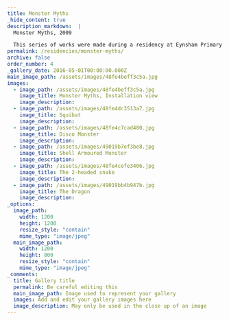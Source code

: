 ```yaml
---
title: Monster Myths
_hide_content: true
description_markdown:  |
  Monster Myths, 2009

  This series of works were made during a residency at Eynsham Primary School in Oxfordshire through the Oxfordshire Artweeks Educational Charity, **Kids@rt**. Children aged between 4-11 worked with the artist to create sculptures out of branches, twigs lying around as well as rope, string and driftwood specifically collected for the project. Mythical creatures such as a dragon, a 2 headed snake and 'Disco Monster' were constructed from these natural and recycled materials. Installed hanging from the trees these creatures form a permanent feature in this beautiful woodland
permalink: /residencies/monster-myths/
archive: false
order_number: 4
_gallery_date: 2016-05-01T00:00:00.000Z
main_image_path: /assets/images/48fe4beff3c5a.jpg
images:            
  - image_path: /assets/images/48fe4beff3c5a.jpg
    image_title: Monster Myths, Installation view
    image_description:   
  - image_path: /assets/images/48fe4dc3513a7.jpg
    image_title: Squibat
    image_description:
  - image_path: /assets/images/48fe4c7cad480.jpg
    image_title: Disco Monster
    image_description:
  - image_path: /assets/images/49019b7ef3be8.jpg
    image_title: Shell Armoured Monster
    image_description:  
  - image_path: /assets/images/48fe4cefe3406.jpg
    image_title: The 2-headed snake
    image_description:   
  - image_path: /assets/images/49019bb4b947b.jpg
    image_title: The Dragon
    image_description:         
_options:
  image_path:
    width: 1200
    height: 1200
    resize_style: "contain"
    mime_type: "image/jpeg"
  main_image_path:
    width: 1200
    height: 800
    resize_style: "contain"
    mime_type: "image/jpeg"
_comments:
  title: Gallery title
  permalink: Be careful editing this
  main_image_path: Image used to represent your gallery
  images: Add and edit your gallery images here
  image_description: May only be used in the close up of an image
---
```


